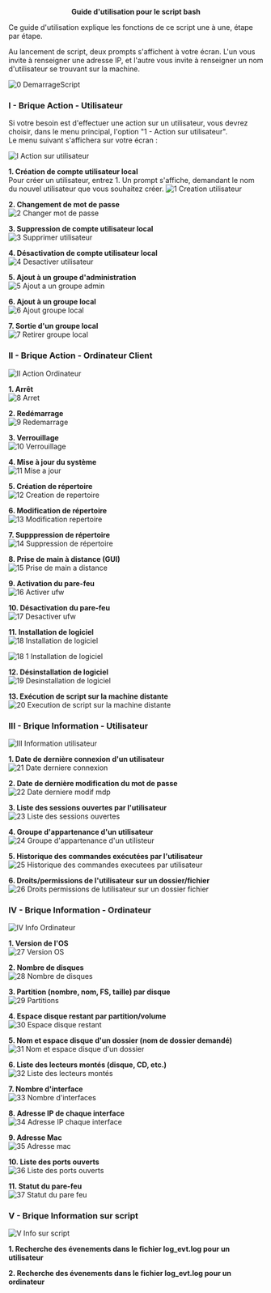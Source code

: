 **<p align="center">Guide d'utilisation pour le script bash</p>**  

Ce guide d'utilisation explique les fonctions de ce script une à une, étape par étape.

Au lancement de script, deux prompts s'affichent à votre écran. L'un vous invite à renseigner une adresse IP, et l'autre vous invite à renseigner un nom d'utilisateur se trouvant sur la machine.  

![0 DemarrageScript](https://github.com/user-attachments/assets/160089dc-e524-4cff-b319-927e0de303c5)


### I - Brique Action - Utilisateur  
Si votre besoin est d'effectuer une action sur un utilisateur, vous devrez choisir, dans le menu principal, l'option "1 - Action sur utilisateur".  
Le menu suivant s'affichera sur votre écran :  

![I Action sur utilisateur](https://github.com/user-attachments/assets/aeb391ec-2cdf-4ec5-8d0a-5c054f3b8c29)  

**1. Création de compte utilisateur local**  
Pour créer un utilisateur, entrez 1. Un prompt s'affiche, demandant le nom du nouvel utilisateur que vous souhaitez créer.
![1 Creation utilisateur](https://github.com/user-attachments/assets/69a121eb-063e-43fe-a197-449fec62ae27)


**2. Changement de mot de passe**  
![2 Changer mot de passe](https://github.com/user-attachments/assets/553845fc-b84e-421e-8012-50fed77deead)


**3. Suppression de compte utilisateur local**  
![3 Supprimer utilisateur](https://github.com/user-attachments/assets/09163414-357f-4005-93e6-0a41b157e9b0)


**4. Désactivation de compte utilisateur local**  
![4 Desactiver utilisateur](https://github.com/user-attachments/assets/f7143b27-eb69-4731-9b7b-fdffce3e729d)


**5. Ajout à un groupe d'administration**  
![5 Ajout a un groupe admin](https://github.com/user-attachments/assets/58bda05c-76bc-4937-aa90-b7745e3c50ec)


**6. Ajout à un groupe local**  
![6 Ajout groupe local](https://github.com/user-attachments/assets/6d123f95-a0a3-45f1-9e18-fb6feab547da)


**7. Sortie d'un groupe local**  
![7 Retirer groupe local](https://github.com/user-attachments/assets/0185ad5e-fff2-4069-b62d-001be6e0a687)


### II - Brique Action - Ordinateur Client  
![II Action Ordinateur](https://github.com/user-attachments/assets/848175ef-e8d2-471c-8e47-831518910054)

**1. Arrêt**  
![8 Arret](https://github.com/user-attachments/assets/c32fbf27-ad9a-486a-ae8a-a43eb7fd9b4b)


**2. Redémarrage**  
![9 Redemarrage](https://github.com/user-attachments/assets/44742292-0838-4a9c-8d9f-980b36accea2)


**3. Verrouillage**  
![10 Verrouillage](https://github.com/user-attachments/assets/383540a1-e1f8-4729-a05f-eb050f688cd4)


**4. Mise à jour du système**  
![11 Mise a jour](https://github.com/user-attachments/assets/a67b7645-7205-4401-a9a5-feb9cc16dd53)


**5. Création de répertoire**  
![12 Creation de repertoire](https://github.com/user-attachments/assets/d2e58a85-8141-4930-90f3-8b75beb2e787)


**6. Modification de répertoire**  
![13 Modification repertoire](https://github.com/user-attachments/assets/7dc78517-a626-4805-bc19-bdc5a1b757bc)


**7. Supppression de répertoire**  
![14 Suppression de répertoire](https://github.com/user-attachments/assets/af96aa26-b571-47bc-9d02-18d1c0af7cea)


**8. Prise de main à distance (GUI)**  
![15 Prise de main a distance](https://github.com/user-attachments/assets/1d5cbdf8-c634-4e86-b7a7-612e43f40f78)


**9. Activation du pare-feu**  
![16 Activer ufw](https://github.com/user-attachments/assets/39080faa-6bff-4c7d-8c2c-020939ade57f)


**10. Désactivation du pare-feu**  
![17 Desactiver ufw](https://github.com/user-attachments/assets/5a97dd5a-37ab-4360-ab65-e7788abaee9d)


**11. Installation de logiciel**  
![18 Installation de logiciel](https://github.com/user-attachments/assets/b54aadef-7be7-4757-b576-2b9f69d78bf7)

![18 1 Installation de logiciel](https://github.com/user-attachments/assets/5952aa6f-09c4-4935-905d-421350b0542d)


**12. Désinstallation de logiciel**  
![19 Desinstallation de logiciel](https://github.com/user-attachments/assets/85a4a2ff-2664-4bed-98ab-010543ed0df5)


**13. Exécution de script sur la machine distante**  
![20 Execution de script sur la machine distante](https://github.com/user-attachments/assets/a8689872-9686-4e4c-8b77-217e25e64f80)


### III - Brique Information - Utilisateur  
![III Information utilisateur](https://github.com/user-attachments/assets/116335c3-deb3-49c5-8c16-f0cf480645c5)


**1. Date de dernière connexion d'un utilisateur**  
![21 Date derniere connexion](https://github.com/user-attachments/assets/93c8a34b-9c96-4a89-8422-89f63c356bac)


**2. Date de dernière modification du mot de passe**  
![22 Date derniere modif mdp](https://github.com/user-attachments/assets/2b363251-54cf-4aef-b3b4-36742e007544)


**3. Liste des sessions ouvertes par l'utilisateur**  
![23 Liste des sessions ouvertes](https://github.com/user-attachments/assets/34c412b4-23aa-444a-84e6-320865fae2a4)


**4. Groupe d'appartenance d'un utilisateur**  
![24 Groupe d'appartenance d'un utilisteur](https://github.com/user-attachments/assets/62b437fd-1b8f-4c85-8be4-4fada01e000d)


**5. Historique des commandes exécutées par l'utilisateur**  
![25 Historique des commandes executees par utilisateur](https://github.com/user-attachments/assets/5ed84e3e-3e99-4852-a415-f2b8b6be3d56)


**6. Droits/permissions de l'utilisateur sur un dossier/fichier**   
![26 Droits permissions de lutilisateur sur un dossier fichier](https://github.com/user-attachments/assets/09c5ee4e-2ee0-4e46-9d1c-1c3b69b975f0)


### IV - Brique Information - Ordinateur  
![IV Info Ordinateur](https://github.com/user-attachments/assets/300a925b-98ea-407d-b26c-839a9685321b)


**1. Version de l'OS**  
![27 Version OS](https://github.com/user-attachments/assets/ee347751-881d-4597-ae80-f71cfe493772)


**2. Nombre de disques**  
![28 Nombre de disques](https://github.com/user-attachments/assets/2cc8eff3-bef7-4079-84c2-2c437ce79181)


**3. Partition (nombre, nom, FS, taille) par disque**  
![29 Partitions](https://github.com/user-attachments/assets/9e7d1ab4-cc4c-4a76-bc2e-c057a5c93437)


**4. Espace disque restant par partition/volume**  
![30 Espace disque restant](https://github.com/user-attachments/assets/6ba0ed86-af24-4399-9102-d58d6dca3f43)


**5. Nom et espace disque d'un dossier (nom de dossier demandé)**  
![31 Nom et espace disque d'un dossier](https://github.com/user-attachments/assets/0e9a4423-e12c-4b64-adb1-315539058e6c)


**6. Liste des lecteurs montés (disque, CD, etc.)**  
![32 Liste des lecteurs montés](https://github.com/user-attachments/assets/a03855ad-1fb8-468a-9f23-efeb4668209d)


**7. Nombre d'interface**  
![33 Nombre d'interfaces](https://github.com/user-attachments/assets/175af92a-5b41-422e-96c9-2f7c6ae70f90)


**8. Adresse IP de chaque interface**  
![34 Adresse IP chaque interface](https://github.com/user-attachments/assets/29b5ce29-8fdc-45f6-b847-f66fb4d572ad)


**9. Adresse Mac**  
![35 Adresse mac](https://github.com/user-attachments/assets/cddc8e19-3e5d-446d-945e-0a7397ef14f2)


**10. Liste des ports ouverts**  
![36 Liste des ports ouverts](https://github.com/user-attachments/assets/5ef542e3-51a5-4b33-8820-24ae82a9b1e2)


**11. Statut du pare-feu**  
![37 Statut du pare feu](https://github.com/user-attachments/assets/9be92e47-5d73-4da5-a4ec-0204d30a7049)


### V - Brique Information sur script  
![V Info sur script](https://github.com/user-attachments/assets/b0fe1154-f680-4c19-b51e-a40af59a4490)


**1. Recherche des évenements dans le fichier log_evt.log pour un utilisateur**  

**2. Recherche des évenements dans le fichier log_evt.log pour un ordinateur**  

